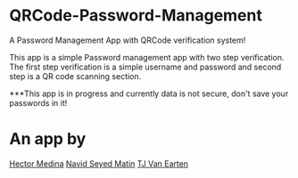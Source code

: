 QRCode-Password-Management
==========================

A Password Management App with QRCode verification system!

This app is a simple Password management app with two step verification. 
The first step verification is a simple username and password and second step is a QR code scanning section. 

***This app is in progress and currently data is not secure, don't save your passwords in it!




An app by
=========
 [Hector Medina](https://github.com/HectorMF)
 [Navid Seyed Matin](https://github.com/navidmatin)
 [TJ Van Earten](https://github.com/tjvaneerten)


